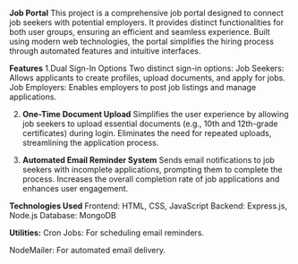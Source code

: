 **Job Portal**
This project is a comprehensive job portal designed to connect job seekers with potential employers. It provides distinct functionalities for both user groups, ensuring an efficient and seamless experience. Built using modern web technologies, the portal simplifies the hiring process through automated features and intuitive interfaces.

**Features**
1.Dual Sign-In Options
Two distinct sign-in options:
Job Seekers: Allows applicants to create profiles, upload documents, and apply for jobs.
Job Employers: Enables employers to post job listings and manage applications.

2. **One-Time Document Upload**
Simplifies the user experience by allowing job seekers to upload essential documents (e.g., 10th and 12th-grade certificates) during login.
Eliminates the need for repeated uploads, streamlining the application process.

4. **Automated Email Reminder System**
Sends email notifications to job seekers with incomplete applications, prompting them to complete the process.
Increases the overall completion rate of job applications and enhances user engagement.

**Technologies Used**
Frontend: HTML, CSS, JavaScript
Backend: Express.js, Node.js
Database: MongoDB

**Utilities:**
Cron Jobs: For scheduling email reminders.

NodeMailer: For automated email delivery.
